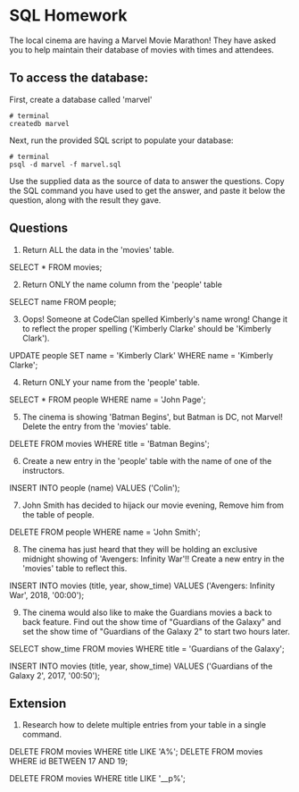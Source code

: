 # SQL Homework

The local cinema are having a Marvel Movie Marathon! They have asked you to help maintain their database of movies with times and attendees.

## To access the database:

First, create a database called 'marvel'

```
# terminal
createdb marvel
```

Next, run the provided SQL script to populate your database:

```
# terminal
psql -d marvel -f marvel.sql
```

Use the supplied data as the source of data to answer the questions. Copy the SQL command you have used to get the answer, and paste it below the question, along with the result they gave.

## Questions

1.  Return ALL the data in the 'movies' table.

SELECT * FROM movies;

2.  Return ONLY the name column from the 'people' table

SELECT name FROM people;

3.  Oops! Someone at CodeClan spelled Kimberly's name wrong! Change it to reflect the proper spelling ('Kimberly Clarke' should be 'Kimberly Clark').

UPDATE people
SET name = 'Kimberly Clark'
WHERE name = 'Kimberly Clarke';


4.  Return ONLY your name from the 'people' table.

SELECT * FROM people WHERE name = 'John Page';

5.  The cinema is showing 'Batman Begins', but Batman is DC, not Marvel! Delete the entry from the 'movies' table.

DELETE FROM movies
WHERE title = 'Batman Begins';

6.  Create a new entry in the 'people' table with the name of one of the instructors.

INSERT INTO people (name) VALUES ('Colin');

7.  John Smith has decided to hijack our movie evening, Remove him from the table of people.

DELETE FROM people
WHERE name = 'John Smith';

8.  The cinema has just heard that they will be holding an exclusive midnight showing of 'Avengers: Infinity War'!! Create a new entry in the 'movies' table to reflect this.

INSERT INTO movies (title, year, show_time) VALUES ('Avengers: Infinity War', 2018, '00:00');

9.  The cinema would also like to make the Guardians movies a back to back feature. Find out the show time of "Guardians of the Galaxy" and set the show time of "Guardians of the Galaxy 2" to start two hours later.

SELECT show_time FROM movies WHERE title = 'Guardians of the Galaxy';

INSERT INTO movies (title, year, show_time) VALUES ('Guardians of the Galaxy 2', 2017, '00:50');


## Extension

1.  Research how to delete multiple entries from your table in a single command.


DELETE FROM movies WHERE title LIKE 'A%';
DELETE FROM movies WHERE id BETWEEN 17 AND 19;

DELETE FROM movies WHERE title LIKE '__p%';
